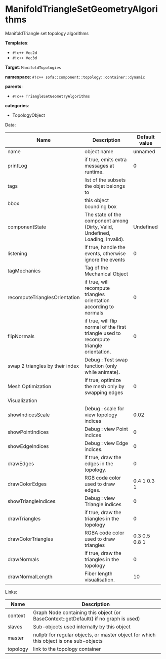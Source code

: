 # ManifoldTriangleSetGeometryAlgorithms

ManifoldTriangle set topology algorithms


__Templates__:

- `#!c++ Vec2d`
- `#!c++ Vec3d`

__Target__: `ManifoldTopologies`

__namespace__: `#!c++ sofa::component::topology::container::dynamic`

__parents__: 

- `#!c++ TriangleSetGeometryAlgorithms`

__categories__: 

- TopologyObject

Data: 

<table>
<thead>
    <tr>
        <th>Name</th>
        <th>Description</th>
        <th>Default value</th>
    </tr>
</thead>
<tbody>
	<tr>
		<td>name</td>
		<td>
object name
</td>
		<td>unnamed</td>
	</tr>
	<tr>
		<td>printLog</td>
		<td>
if true, emits extra messages at runtime.
</td>
		<td>0</td>
	</tr>
	<tr>
		<td>tags</td>
		<td>
list of the subsets the objet belongs to
</td>
		<td></td>
	</tr>
	<tr>
		<td>bbox</td>
		<td>
this object bounding box
</td>
		<td></td>
	</tr>
	<tr>
		<td>componentState</td>
		<td>
The state of the component among (Dirty, Valid, Undefined, Loading, Invalid).
</td>
		<td>Undefined</td>
	</tr>
	<tr>
		<td>listening</td>
		<td>
if true, handle the events, otherwise ignore the events
</td>
		<td>0</td>
	</tr>
	<tr>
		<td>tagMechanics</td>
		<td>
Tag of the Mechanical Object
</td>
		<td></td>
	</tr>
	<tr>
		<td>recomputeTrianglesOrientation</td>
		<td>
if true, will recompute triangles orientation according to normals
</td>
		<td>0</td>
	</tr>
	<tr>
		<td>flipNormals</td>
		<td>
if true, will flip normal of the first triangle used to recompute triangle orientation.
</td>
		<td>0</td>
	</tr>
	<tr>
		<td>swap 2 triangles by their index</td>
		<td>
Debug : Test swap function (only while animate).
</td>
		<td></td>
	</tr>
	<tr>
		<td>Mesh Optimization</td>
		<td>
If true, optimize the mesh only by swapping edges
</td>
		<td>0</td>
	</tr>
	<tr>
		<td colspan="3">Visualization</td>
	</tr>
	<tr>
		<td>showIndicesScale</td>
		<td>
Debug : scale for view topology indices
</td>
		<td>0.02</td>
	</tr>
	<tr>
		<td>showPointIndices</td>
		<td>
Debug : view Point indices
</td>
		<td>0</td>
	</tr>
	<tr>
		<td>showEdgeIndices</td>
		<td>
Debug : view Edge indices.
</td>
		<td>0</td>
	</tr>
	<tr>
		<td>drawEdges</td>
		<td>
if true, draw the edges in the topology.
</td>
		<td>0</td>
	</tr>
	<tr>
		<td>drawColorEdges</td>
		<td>
RGB code color used to draw edges.
</td>
		<td>0.4 1 0.3 1</td>
	</tr>
	<tr>
		<td>showTriangleIndices</td>
		<td>
Debug : view Triangle indices
</td>
		<td>0</td>
	</tr>
	<tr>
		<td>drawTriangles</td>
		<td>
if true, draw the triangles in the topology
</td>
		<td>0</td>
	</tr>
	<tr>
		<td>drawColorTriangles</td>
		<td>
RGBA code color used to draw triangles
</td>
		<td>0.3 0.5 0.8 1</td>
	</tr>
	<tr>
		<td>drawNormals</td>
		<td>
if true, draw the triangles in the topology
</td>
		<td>0</td>
	</tr>
	<tr>
		<td>drawNormalLength</td>
		<td>
Fiber length visualisation.
</td>
		<td>10</td>
	</tr>

</tbody>
</table>

Links: 

| Name | Description |
| ---- | ----------- |
|context|Graph Node containing this object (or BaseContext::getDefault() if no graph is used)|
|slaves|Sub-objects used internally by this object|
|master|nullptr for regular objects, or master object for which this object is one sub-objects|
|topology|link to the topology container|



